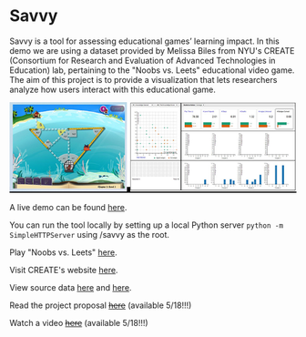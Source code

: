 # Savvy

Savvy is a tool for assessing educational games’ learning impact. In this demo we are using a dataset provided by Melissa Biles from NYU's CREATE (Consortium for Research and Evaluation of Advanced Technologies in Education) lab, pertaining to the "Noobs vs. Leets" educational video game. The aim of this project is to provide a visualization that lets researchers analyze how users interact with this educational game.

![alt text](https://github.com/NYU-CS6313-Projects/Savvy/blob/master/screenshots.jpg "Noobs vs. Leets --> Savvy")

A live demo can be found [here](http://nyu-cs6313-projects.github.io/Savvy/savvy).

You can run the tool locally by setting up a local Python server `python -m SimpleHTTPServer` using /savvy as the root.

Play "Noobs vs. Leets" [here](http://create.nyu.edu/dream/login.php).

Visit CREATE's website [here](http://create.nyu.edu/).

View source data [here](https://github.com/NYU-CS6313-Projects/Savvy/blob/master/dataCleaning/nvl%20data%203.31.14%205.8.14%205.9.14%20-%2020140513%20NMH.xlsx) and [here](https://github.com/NYU-CS6313-Projects/Savvy/blob/master/dataCleaning/BIS_Spring2014_8.15.14_v.1.0.xlsx).

Read the project proposal [~~here~~]() (available 5/18!!!)

Watch a video [~~here~~]() (available 5/18!!!)
